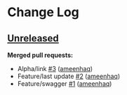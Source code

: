 # Change Log

## [Unreleased](https://github.com/ONSdigital/sbr-api/tree/HEAD)

**Merged pull requests:**

- Alpha/link [\#3](https://github.com/ONSdigital/sbr-api/pull/3) ([ameenhaq](https://github.com/ameenhaq))
- Feature/last update [\#2](https://github.com/ONSdigital/sbr-api/pull/2) ([ameenhaq](https://github.com/ameenhaq))
- Feature/swagger [\#1](https://github.com/ONSdigital/sbr-api/pull/1) ([ameenhaq](https://github.com/ameenhaq))

